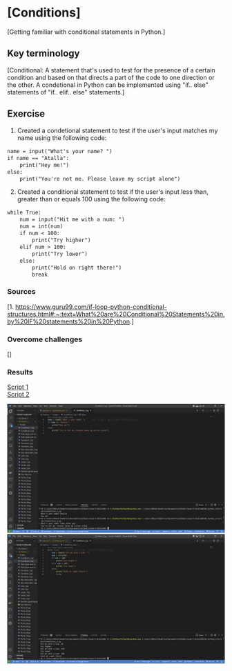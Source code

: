 # [Conditions]

[Getting familiar with conditional statements in Python.]

## Key terminology

[Conditional: A statement that's used to test for the presence of a certain condition and based on that directs a part of the code to one direction or the other. A condetional in Python can be implemented using "if.. else" statements of "if.. elif.. else" statements.]

## Exercise

1. Created a condetional statement to test if the user's input matches my name using the following code:

~~~
name = input("What's your name? ")
if name == "Atalla":
    print("Hey me!")
else:
    print("You're not me. Please leave my script alone")
~~~

2. Created a conditional statement to test if the user's input less than, greater than or equals 100 using the following code:

~~~
while True:
    num = input("Hit me with a num: ")
    num = int(num)
    if num < 100:
        print("Try higher")
    elif num > 100:
        print("Try lower")
    else:
        print("Hold on right there!")
        break
~~~

### Sources

[1. <https://www.guru99.com/if-loop-python-conditional-structures.html#:~:text=What%20are%20Conditional%20Statements%20in,by%20IF%20statements%20in%20Python>.]

### Overcome challenges

[]

### Results

[Script 1](https://github.com/Techgrounds-Cloud-9/cloud-9-Atalla90/blob/3fb75d3dce0c6e88aa157a39b52c0f1af7538e06/04_Python_1/Scripts/Conditions_1.py)  
[Script 2](https://github.com/Techgrounds-Cloud-9/cloud-9-Atalla90/blob/3fb75d3dce0c6e88aa157a39b52c0f1af7538e06/04_Python_1/Scripts/Conditions_2.py)
  
![Conditions_1](https://github.com/Techgrounds-Cloud-9/cloud-9-Atalla90/blob/e8f2abf8607a56d19542aefb2ea2af95a2c2ceb5/00_includes/Python/Conditions_1.png)
![Conditions_2](https://github.com/Techgrounds-Cloud-9/cloud-9-Atalla90/blob/e8f2abf8607a56d19542aefb2ea2af95a2c2ceb5/00_includes/Python/Conditions_2.png)